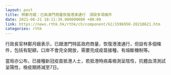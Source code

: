 ```yaml
---
layout: post
title: 林鄭月娥：已與澳門商量恢復港澳通行　須設多項條件
date: 2021-06-21 18:11:39.000000000 +08:00
link: https://news.rthk.hk/rthk/ch/component/k2/1596950-20210621.htm
categories: rthk
---
```


行政長官林鄭月娥表示，已跟澳門特區政府商量，恢復港澳通行，但設有多個條件，包括有配額，口岸不會完全開放，需要完成疫苗接種，有熔斷機制等。

當局亦公布，已接種新冠疫苗抵港人士，若抵港時病毒檢測呈陰性，抗體血清測試呈陽性，檢疫期將減至7日。
